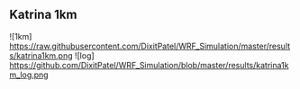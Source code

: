 ## Katrina 1km
![1km] https://raw.githubusercontent.com/DixitPatel/WRF_Simulation/master/results/katrina1km.png
![log] https://github.com/DixitPatel/WRF_Simulation/blob/master/results/katrina1km_log.png




